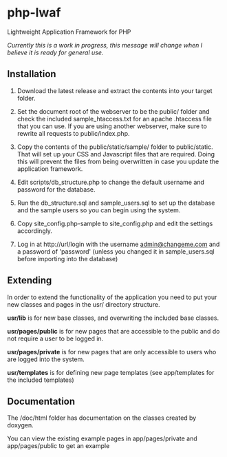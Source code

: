 # php-lwaf
Lightweight Application Framework for PHP

_Currently this is a work in progress, this message will change when I believe it is ready for general use._

## Installation

1. Download the latest release and extract the contents into your target folder.

2. Set the document root of the webserver to be the public/ folder and check the included sample_htaccess.txt for an apache .htaccess file that you can use. If you are using another webserver, make sure to rewrite all requests to public/index.php.

3. Copy the contents of the public/static/sample/ folder to public/static. That will set up your CSS and Javascript files that are required. Doing this will prevent the files from being overwritten in case you update the application framework.

4. Edit scripts/db_structure.php to change the default username and password for the database.

5. Run the db_structure.sql and sample_users.sql to set up the database and the sample users so you can begin using the system.

6. Copy site_config.php-sample to site_config.php and edit the settings accordingly.

7. Log in at http://url/login with the username admin@changeme.com and a password of 'password' (unless you changed it in sample_users.sql before importing into the database)

## Extending

In order to extend the functionality of the application you need to put your new classes and pages in the usr/ directory structure.

**usr/lib** is for new base classes, and overwriting the included base classes.

**usr/pages/public** is for new pages that are accessible to the public and do not require a user to be logged in.

**usr/pages/private** is for new pages that are only accessible to users who are logged into the system.

**usr/templates** is for defining new page templates (see app/templates for the included templates)

## Documentation
The /doc/html folder has documentation on the classes created by doxygen.

You can view the existing example pages in app/pages/private and app/pages/public to get an example